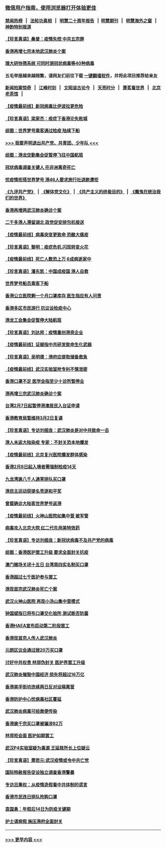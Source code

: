 ### [微信用户指南，使用浏览器打开体验更佳](https://github.com/gfw-breaker/banned-news1/blob/master/indexes/wechat-guide.md?t=0)
#### [禁闻热榜](热点新闻.md?t=0)  &nbsp;&nbsp;|&nbsp;&nbsp; [法轮功真相](https://github.com/gfw-breaker/truth/blob/master/README.md?t=0) &nbsp;&nbsp;|&nbsp;&nbsp; [明慧二十周年报告](https://github.com/gfw-breaker/mh-reports/blob/master/README.md?t=0) &nbsp;&nbsp;|&nbsp;&nbsp;[明慧期刊](https://github.com/gfw-breaker/mh-qikan) &nbsp;&nbsp;|&nbsp;&nbsp; [明慧海外之窗](https://github.com/gfw-breaker/mh-news/blob/master/README.md?t=0) &nbsp;&nbsp;|&nbsp;&nbsp; [神韵特别报道](https://github.com/gfw-breaker/mh-news/blob/master/shenyun.md?t=0)
#### [【珍言真语】桑普：疫情失控 中共五宗罪](../pages/nsc415/n11864157.md?t=02130602) 
#### [香港再增七宗本地武汉肺炎个案](../pages/nsc415/n11862405.md?t=02130602) 
#### [理大研快筛系统 可同时测冠状病毒等40种病毒](../pages/nsc415/n11862376.md?t=02130602) 
#### 五毛举报越来越频繁，请网友们前往下载 [一键翻墙软件](https://github.com/gfw-breaker/ssr-accounts)，并将此项目推荐给亲友
#### [新闻拍案惊奇](https://github.com/gfw-breaker/banned-news1/blob/master/pages/link4.md) &nbsp;&nbsp;|&nbsp;&nbsp; [江峰时刻](https://github.com/gfw-breaker/banned-news1/blob/master/pages/link4.md) &nbsp;&nbsp;|&nbsp;&nbsp; [文昭谈古论今](https://github.com/gfw-breaker/banned-news1/blob/master/pages/link4.md) &nbsp;&nbsp;|&nbsp;&nbsp; [天亮时分](https://github.com/gfw-breaker/banned-news1/blob/master/pages/link4.md) &nbsp;&nbsp;|&nbsp;&nbsp; [萧茗看世界](https://github.com/gfw-breaker/banned-news1/blob/master/pages/link4.md) &nbsp;&nbsp;|&nbsp;&nbsp; [北京老茶馆](https://github.com/gfw-breaker/banned-news1/blob/master/pages/link4.md) &nbsp;&nbsp;|&nbsp;&nbsp; 
#### [【疫情最前线】新冠病毒比伊波拉更危险](../pages/nsc415/n11862199.md?t=02130602) 
#### [【珍言真语】梁家杰：疫症下香港沦失败城](../pages/nsc415/n11861588.md?t=02130602) 
#### [组图：世界梦号乘客通过检疫 陆续下船](../pages/nsc415/n11858302.md?t=02130602) 
#### [>>> 我要声明退出共产党、共青团、少年队 <<<](https://github.com/begood0513/goodnews/blob/master/quit/letter.md) 
#### [组图：港龙空勤集会促暂停飞往中国航班](../pages/nsc415/n11858190.md?t=02130602) 
#### [冠状病毒调查关键人 在非洲离奇死亡](../pages/nsc415/n11859798.md?t=02130602) 
#### [忧疫情拒搭世界梦号 港46人要求旅行社退款遭拒](../pages/nsc415/n11859849.md?t=02130602) 
#### [《九评共产党》](https://github.com/begood0513/9ping.md/blob/master/README.md) &nbsp;|&nbsp; [《解体党文化》](../../../../jtdwh.md/blob/master/README.md)  &nbsp;|&nbsp; [《共产主义的终极目的》](../../../../gczydzjmd.md/blob/master/README.md) &nbsp;|&nbsp; [《魔鬼在统治我们的世界》](../../../../mgztzwmdsj.md/blob/master/README.md) 
#### [香港再增两武汉肺炎确诊个案](../pages/nsc415/n11859833.md?t=02130602) 
#### [二千多港人滞留湖北 政党促安排包机接送](../pages/nsc415/n11859831.md?t=02130602) 
#### [【疫情最前线】病毒突变更致命 恐酿大瘟疫](../pages/nsc415/n11859604.md?t=02130602) 
#### [【珍言真语】黎明：疫症危机 闪现转变火花](../pages/nsc415/n11859199.md?t=02130602) 
#### [【疫情最前线】死亡人数恐上万 6成病逝家中](../pages/nsc415/n11856687.md?t=02130602) 
#### [【珍言真语】潘东凯：中国成疫国 港人自救](../pages/nsc415/n11856962.md?t=02130602) 
#### [世界梦号船员乘客下船](../pages/nsc415/n11856883.md?t=02130602) 
#### [香港公立医院剩一个月口罩库存 医生指应有人问责](../pages/nsc415/n11856875.md?t=02130602) 
#### [香港多区市民游行 抗议设检疫中心](../pages/nsc415/n11856866.md?t=02130602) 
#### [港龙工会集会促暂停大陆航班](../pages/nsc415/n11856840.md?t=02130602) 
#### [【珍言真语】刘达邦：疫情重创港资企业](../pages/nsc415/n11854274.md?t=02130602) 
#### [【疫情最前线】证据指中共研发致命生化武器](../pages/nsc415/n11853087.md?t=02130602) 
#### [【珍言真语】吴明德：港府应提取储备救急](../pages/nsc415/n11852734.md?t=02130602) 
#### [【疫情最前线】武汉实验室抢专利不慎泄密](../pages/nsc415/n11850310.md?t=02130602) 
#### [香港口罩不足 医学会指至少十诊所暂停业](../pages/nsc415/n11850301.md?t=02130602) 
#### [港再增三宗武汉肺炎确诊个案](../pages/nsc415/n11850328.md?t=02130602) 
#### [台湾2月7日起暂停港澳居民入台证申请](../pages/nsc415/n11850304.md?t=02130602) 
#### [香港教育局暂维持3月2日复课](../pages/nsc415/n11850260.md?t=02130602) 
#### [【珍言真语】专访刘细良：武汉肺炎是对中共致命一击](../pages/nsc415/n11849934.md?t=02130602) 
#### [港人未返大陆染疫 专家：不封关恐本地爆发](../pages/nsc415/n11848021.md?t=02130602) 
#### [【疫情最前线】北京复兴医院爆发群体感染](../pages/nsc415/n11847626.md?t=02130602) 
#### [香港2月8日起入境者需强制检疫14天](../pages/nsc415/n11847658.md?t=02130602) 
#### [九龙湾逾八千人通宵排队买口罩](../pages/nsc415/n11847647.md?t=02130602) 
#### [港民主运动获提名竞逐和平奖](../pages/nsc415/n11847633.md?t=02130602) 
#### [曾载确诊大陆客世界梦号返港](../pages/nsc415/n11847608.md?t=02130602) 
#### [【疫情最前线】火神山医院如集中营 被军管](../pages/nsc415/n11847524.md?t=02130602) 
#### [病毒攻入北京大院 红二代先用美特效药](../pages/nsc415/n11847427.md?t=02130602) 
#### [【珍言真语】专访刘细良：新冠状病毒不及共产党的病毒](../pages/nsc415/n11847164.md?t=02130602) 
#### [组图：香港医护罢工升级 要求全面封关抗疫](../pages/nsc415/n11844107.md?t=02130602) 
#### [澳门赌场关闭十五日 台湾周四实名制买口罩](../pages/nsc415/n11845083.md?t=02130602) 
#### [香港超过七千医护参与罢工](../pages/nsc415/n11845051.md?t=02130602) 
#### [港现首宗武汉肺炎死亡个案](../pages/nsc415/n11844998.md?t=02130602) 
#### [武汉火神山医院 再现小汤山集中营模式](../pages/nsc415/n11844763.md?t=02130602) 
#### [钟国斌指已将布口罩交化验所 测试能否防菌](../pages/nsc415/n11842783.md?t=02130602) 
#### [香港HAEA宣布启动第二阶段罢工](../pages/nsc415/n11842723.md?t=02130602) 
#### [香港现首宗人传人武汉肺炎](../pages/nsc415/n11842766.md?t=02130602) 
#### [元朗区议会通过拨20万买口罩](../pages/nsc415/n11842754.md?t=02130602) 
#### [讨好中共权贵 林郑伪封关 医护界罢工升级](../pages/nsc415/n11842359.md?t=02130602) 
#### [武汉肺炎摧毁中国经济 损失将超过16万亿](../pages/nsc415/n11839723.md?t=02130602) 
#### [香港美孚街坊连续两日反对设隔离营](../pages/nsc415/n11839962.md?t=02130602) 
#### [香港防护中心忧病毒社区蔓延](../pages/nsc415/n11839933.md?t=02130602) 
#### [武汉肺炎病毒可经粪便传染](../pages/nsc415/n11839939.md?t=02130602) 
#### [香港逾千宗买口罩被骗涉82万](../pages/nsc415/n11839914.md?t=02130602) 
#### [林郑拒会面 医护如期罢工](../pages/nsc415/n11839892.md?t=02130602) 
#### [武汉P4实验室疑为毒源 王延轶所长上位疑云](../pages/nsc415/n11835543.md?t=02130602) 
#### [【珍言真语】萧若元:武汉疫情或令中共亡党](../pages/nsc415/n11829394.md?t=02130602) 
#### [国际特赦报告促设独立调查香港警暴](../pages/nsc415/n11833845.md?t=02130602) 
#### [专访吕秉权：从疫情造假看中共体制的谎言](../pages/nsc415/n11833813.md?t=02130602) 
#### [香港市民连日排队抢购口罩](../pages/nsc415/n11833794.md?t=02130602) 
#### [袁国勇：年假后14日为防疫关键期](../pages/nsc415/n11831088.md?t=02130602) 
#### [护士请病假 施压港府全面封关](../pages/nsc415/n11831030.md?t=02130602) 

----
#### [ >>> 更早内容 <<< ](../indexes/nsc415-earlier.md)
